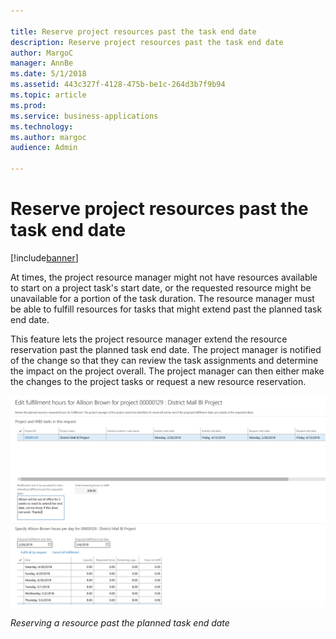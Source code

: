 ```yaml
---

title: Reserve project resources past the task end date
description: Reserve project resources past the task end date
author: MargoC
manager: AnnBe
ms.date: 5/1/2018
ms.assetid: 443c327f-4128-475b-be1c-264d3b7f9b94
ms.topic: article
ms.prod: 
ms.service: business-applications
ms.technology: 
ms.author: margoc
audience: Admin

---
```

#  Reserve project resources past the task end date




[!include[banner](../../../includes/banner.md)]

At times, the project resource manager might not have resources available to
start on a project task's start date, or the requested resource might be
unavailable for a portion of the task duration. The resource manager must be
able to fulfill resources for tasks that might extend past the planned task end
date.

This feature lets the project resource manager extend the resource reservation
past the planned task end date. The project manager is notified of the change so
that they can review the task assignments and determine the impact on the
project overall. The project manager can then either make the changes to the
project tasks or request a new resource reservation.

![A screenshot demonstrating reserving a resource past the planned task end date ](media/reserve-project-resources-past-task-end-date-1.png "A screenshot demonstrating reserving a resource past the planned task end date ")
<!-- FO_ReservePastTaskDate_A.png -->


*Reserving a resource past the planned task end date*
